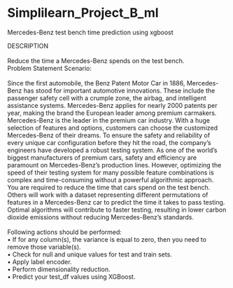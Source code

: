 # Simplilearn_Project_B_ml
Mercedes-Benz test bench time prediction using xgboost

DESCRIPTION<br><br>
Reduce the time a Mercedes-Benz spends on the test bench.<br>
Problem Statement Scenario:<br><br>
Since the first automobile, the Benz Patent Motor Car in 1886, Mercedes-Benz has stood for important automotive innovations. These include the passenger safety cell with a crumple zone, the airbag, and intelligent assistance systems. Mercedes-Benz applies for nearly 2000 patents per year, making the brand the European leader among premium carmakers. Mercedes-Benz is the leader in the premium car industry. With a huge selection of features and options, customers can choose the customized Mercedes-Benz of their dreams.
To ensure the safety and reliability of every unique car configuration before they hit the road, the company’s engineers have developed a robust testing system. As one of the world’s biggest manufacturers of premium cars, safety and efficiency are paramount on Mercedes-Benz’s production lines. However, optimizing the speed of their testing system for many possible feature combinations is complex and time-consuming without a powerful algorithmic approach.<br>
You are required to reduce the time that cars spend on the test bench. Others will work with a dataset representing different permutations of features in a Mercedes-Benz car to predict the time it takes to pass testing. Optimal algorithms will contribute to faster testing, resulting in lower carbon dioxide emissions without reducing Mercedes-Benz’s standards.<br><br>
Following actions should be performed:<br>
•	If for any column(s), the variance is equal to zero, then you need to remove those variable(s).<br>
•	Check for null and unique values for test and train sets.<br>
•	Apply label encoder.<br>
•	Perform dimensionality reduction.<br>
•	Predict your test_df values using XGBoost.
